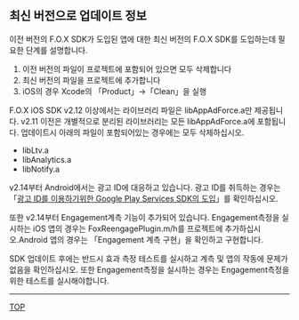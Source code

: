 ## 최신 버전으로 업데이트 정보

이전 버전의 F.O.X SDK가 도입된 앱에 대한 최신 버전의 F.O.X SDK를 도입하는데 필요한 단계를 설명합니다.

1. 이전 버전의 파일이 프로젝트에 포함되어 있으면 모두 삭제합니다
2. 최신 버전의 파일을 프로젝트에 추가합니다
3. iOS의 경우 Xcode의 「Product」→「Clean」을 실행

F.O.X iOS SDK v2.12 이상에서는 라이브러리 파일은 libAppAdForce.a만 제공됩니다. v2.11 이전은 개별적으로 분리된 라이브러리는 모든 libAppAdForce.a에 포함됩니다. 업데이트시 아래의 파일이 포함되어있는 경우에는 모두 삭제하십시오.

* libLtv.a
* libAnalytics.a
* libNotify.a


v2.14부터 Android에서는 광고 ID에 대응하고 있습니다.
광고 ID를 취득하는 경우는 「[광고 ID를 이용하기위한 Google Play Services SDK의 도입](../google_play_services/README.md)」를 확인하십시오.

또한 v2.14부터 Engagement계측 기능이 추가되어 있습니다.
Engagement측정을 실시하는 iOS 앱의 경우는 FoxReengagePlugin.m/h를 프로젝트에 추가하십시오.Android 앱의 경우는 「Engagement 계측 구현」을 확인하고 구현합니다.

SDK 업데이트 후에는 반드시 효과 측정 테스트를 실시하고 계측 및 앱의 작동에 문제가 없음을 확인하십시오.
또한 Engagement측정을 실시하는 경우는 Engagement측정을 위한 테스트를 실시해야합니다.

---
[TOP](../../README.md)
